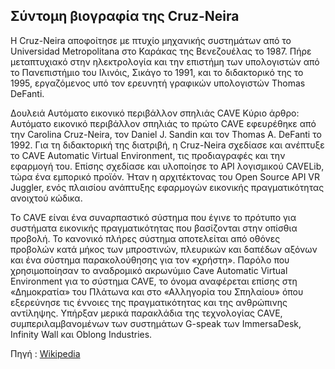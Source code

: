 ## Σύντομη βιογραφία της Cruz-Neira 

Η Cruz-Neira αποφοίτησε με πτυχίο μηχανικής συστημάτων από το Universidad Metropolitana στο Καράκας της Βενεζουέλας το 1987. Πήρε μεταπτυχιακό στην ηλεκτρολογία και την επιστήμη των υπολογιστών από το Πανεπιστήμιο του Ιλινόις, Σικάγο το 1991, και το διδακτορικό της το 1995, εργαζόμενος υπό τον ερευνητή γραφικών υπολογιστών Thomas DeFanti. 

Δουλειά 
Αυτόματο εικονικό περιβάλλον σπηλιάς CAVE
Κύριο άρθρο: Αυτόματο εικονικό περιβάλλον σπηλιάς το πρώτο CAVE εφευρέθηκε από την Carolina Cruz-Neira, τον Daniel J. Sandin και τον Thomas A. DeFanti το 1992.  Για τη διδακτορική της διατριβή, η Cruz-Neira σχεδίασε και ανέπτυξε το CAVE Automatic Virtual Environment, τις προδιαγραφές και την εφαρμογή του. Επίσης σχεδίασε και υλοποίησε το API λογισμικού CAVELib, τώρα ένα εμπορικό προϊόν. Ήταν η αρχιτέκτονας του Open Source API VR Juggler, ενός πλαισίου ανάπτυξης εφαρμογών εικονικής πραγματικότητας ανοιχτού κώδικα. 

Το CAVE είναι ένα συναρπαστικό σύστημα που έγινε το πρότυπο για συστήματα εικονικής πραγματικότητας που βασίζονται στην οπίσθια προβολή. Το κανονικό πλήρες σύστημα αποτελείται από οθόνες προβολών κατά μήκος των μπροστινών, πλευρικών και δαπέδων αξόνων και ένα σύστημα παρακολούθησης για τον «χρήστη». Παρόλο που χρησιμοποίησαν το αναδρομικό ακρωνύμιο Cave Automatic Virtual Environment για το σύστημα CAVE, το όνομα αναφέρεται επίσης στη «Δημοκρατία» του Πλάτωνα και στο «Αλληγορία του Σπηλαίου» όπου εξερεύνησε τις έννοιες της πραγματικότητας και της ανθρώπινης αντίληψης. Υπήρξαν μερικά παρακλάδια της τεχνολογίας CAVE, συμπεριλαμβανομένων των συστημάτων G-speak των ImmersaDesk, Infinity Wall και Oblong Industries. 

Πηγή : [Wikipedia](https://en.wikipedia.org/wiki/Carolina_Cruz-Neira)